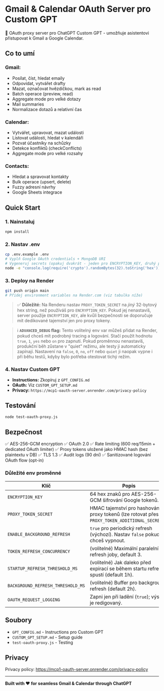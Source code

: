 # Gmail & Calendar OAuth Server pro Custom GPT

🚀 OAuth proxy server pro ChatGPT Custom GPT - umožňuje asistentovi přistupovat k Gmail a Google Calendar.

## Co to umí

### Gmail:
- Posílat, číst, hledat emaily
- Odpovídat, vytvářet drafty
- Mazat, označovat hvězdičkou, mark as read
- Batch operace (preview, read)
- Aggregate mode pro velké dotazy
- Mail summaries
- Normalizace dotazů a relativní čas

### Calendar:
- Vytvářet, upravovat, mazat události
- Listovat události, hledat v kalendáři
- Pozvat účastníky na schůzky
- Detekce konfliktů (checkConflicts)
- Aggregate mode pro velké rozsahy

### Contacts:
- Hledat a spravovat kontakty
- Bulk operace (upsert, delete)
- Fuzzy adresní návrhy
- Google Sheets integrace

## Quick Start

### 1. Nainstaluj
```bash
npm install
```

### 2. Nastav .env
```bash
cp .env.example .env
# Vyplň Google OAuth credentials + MongoDB URI
# Vygeneruj secrets (opakuj dvakrát - jeden pro ENCRYPTION_KEY, druhý pro PROXY_TOKEN_SECRET):
node -e "console.log(require('crypto').randomBytes(32).toString('hex'))"
```

### 3. Deploy na Render
```bash
git push origin main
# Přidej environment variables na Render.com (viz tabulka níže)
```

> ✅ **Důležité:** Na Renderu nastav `PROXY_TOKEN_SECRET` na _jiný_ 32-bytový hex string, než používáš pro `ENCRYPTION_KEY`.
> Pokud jej nenastavíš, server použije `ENCRYPTION_KEY`, ale kvůli bezpečnosti se doporučuje mít
> dedikované tajemství jen pro proxy tokeny.

> ℹ️ **`ADVANCED_DEBUG` flag:** Tento volitelný env var můžeš přidat na Render, pokud chceš
> mít podrobný tracing a logování. Stačí použít hodnotu `true`, `1`, `yes` nebo `on` pro
> zapnutí. Pokud proměnnou nenastavíš, produkční běh zůstane v "quiet" režimu, ale testy
> ji automaticky zapínají. Nastavení na `false`, `0`, `no`, `off` nebo `quiet` ji naopak
> vypne i při běhu testů, kdyby bylo potřeba otestovat tichý režim.

### 4. Nastav Custom GPT
- **Instructions:** Zkopíruj z `GPT_CONFIG.md`
- **OAuth:** Viz `CUSTOM_GPT_SETUP.md`
- **Privacy:** `https://mcp1-oauth-server.onrender.com/privacy-policy`

## Testování

```bash
node test-oauth-proxy.js
```

## Bezpečnost

✅ AES-256-GCM encryption
✅ OAuth 2.0
✅ Rate limiting (600 req/15min + dedicated OAuth limiter)
✅ Proxy tokens uložené jako HMAC hash (bez plaintextu v DB)
✅ TLS 1.3
✅ Audit logs (90 dní)
✅ Sanitizované logování OAuth flow (opt-in)

### Důležité env proměnné

| Klíč | Popis |
| --- | --- |
| `ENCRYPTION_KEY` | 64 hex znaků pro AES-256-GCM šifrování Google tokenů. |
| `PROXY_TOKEN_SECRET` | HMAC tajemství pro hashování proxy tokenů (lze rotovat přes `PROXY_TOKEN_ADDITIONAL_SECRETS`). |
| `ENABLE_BACKGROUND_REFRESH` | `true` pro periodický refresh (výchozí). Nastav `false` pokud ho chceš vypnout. |
| `TOKEN_REFRESH_CONCURRENCY` | (volitelné) Maximální paralelní refresh joby, default 3. |
| `STARTUP_REFRESH_THRESHOLD_MS` | (volitelné) Jak daleko před expirací se během startu refreshe spustí (default 1h). |
| `BACKGROUND_REFRESH_THRESHOLD_MS` | (volitelné) Buffer pro background refresh (default 2h). |
| `OAUTH_REQUEST_LOGGING` | Zapni jen při ladění (`true`); výstup je redigovaný. |

## Soubory

- `GPT_CONFIG.md` - Instructions pro Custom GPT
- `CUSTOM_GPT_SETUP.md` - Setup guide
- `test-oauth-proxy.js` - Testing

## Privacy

Privacy policy: https://mcp1-oauth-server.onrender.com/privacy-policy

---

**Built with ❤️ for seamless Gmail & Calendar through ChatGPT**
